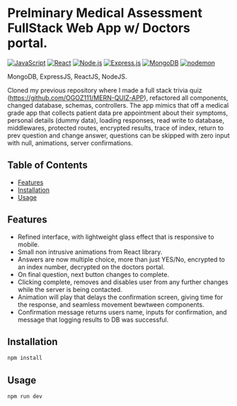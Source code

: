 # Prelminary Medical Assessment FullStack Web App w/ Doctors portal.

[![JavaScript](https://img.shields.io/badge/JavaScript-F7DF1E?logo=javascript&logoColor=black)](https://developer.mozilla.org/en-US/docs/Web/JavaScript)
[![React](https://img.shields.io/badge/React-61DAFB?logo=react&logoColor=white)](https://reactjs.org/)
[![Node.js](https://img.shields.io/badge/Node.js-339933?logo=node.js&logoColor=white)](https://nodejs.org/)
[![Express.js](https://img.shields.io/badge/Express.js-000000?logo=express&logoColor=white)](https://expressjs.com/)
[![MongoDB](https://img.shields.io/badge/MongoDB-47A248?logo=mongodb&logoColor=white)](https://www.mongodb.com/)
[![nodemon](https://img.shields.io/badge/nodemon-76D04B?logo=nodemon&logoColor=white)](https://nodemon.io/)

MongoDB, ExpressJS, ReactJS, NodeJS.

Cloned my previous repository where I made a full stack trivia quiz (https://github.com/OGOZ111/MERN-QUIZ-APP), refactored all components, changed database, schemas, controllers. The app mimics that off a medical grade app that collects patient data pre appointment about their symptoms, personal details (dummy data), loading responses, read write to database, middlewares, protected routes, encrypted results, trace of index, return to prev question and change answer, questions can be skipped with zero input with null, animations, server confirmations. 

## Table of Contents

- [Features](#features)
- [Installation](#installation)
- [Usage](#usage)




## Features

- Refined interface, with lightweight glass effect that is responsive to mobile. 
- Small non intrusive animations from React library.
- Answers are now multiple choice, more than just YES/No, encrypted to an index number, decrypted on the doctors portal.
- On final question, next button changes to complete.
- Clicking complete, removes and disables user from any further changes while the server is being contacted.
- Animation will play that delays the confirmation screen, giving time for the response, and seamless movement bewtween components.
- Confirmation message returns users name, inputs for confirmation, and message that logging results to DB was successful. 

## Installation

```bash
npm install
```

## Usage


```bash
npm run dev
```


